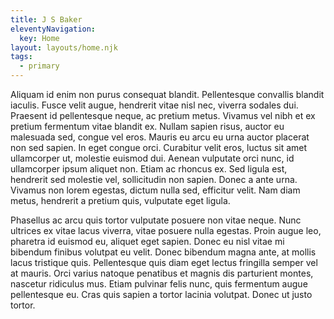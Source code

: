 ```yaml
---
title: J S Baker
eleventyNavigation:
  key: Home
layout: layouts/home.njk
tags:
  - primary
---
```


Aliquam id enim non purus consequat blandit. Pellentesque convallis blandit iaculis. Fusce velit augue, hendrerit vitae nisl nec, viverra sodales dui. Praesent id pellentesque neque, ac pretium metus. Vivamus vel nibh et ex pretium fermentum vitae blandit ex. Nullam sapien risus, auctor eu malesuada sed, congue vel eros. Mauris eu arcu eu urna auctor placerat non sed sapien. In eget congue orci. Curabitur velit eros, luctus sit amet ullamcorper ut, molestie euismod dui. Aenean vulputate orci nunc, id ullamcorper ipsum aliquet non. Etiam ac rhoncus ex. Sed ligula est, hendrerit sed molestie vel, sollicitudin non sapien. Donec a ante urna. Vivamus non lorem egestas, dictum nulla sed, efficitur velit. Nam diam metus, hendrerit a pretium quis, vulputate eget ligula.

Phasellus ac arcu quis tortor vulputate posuere non vitae neque. Nunc ultrices ex vitae lacus viverra, vitae posuere nulla egestas. Proin augue leo, pharetra id euismod eu, aliquet eget sapien. Donec eu nisl vitae mi bibendum finibus volutpat eu velit. Donec bibendum magna ante, at mollis lacus tristique quis. Pellentesque quis diam eget lectus fringilla semper vel at mauris. Orci varius natoque penatibus et magnis dis parturient montes, nascetur ridiculus mus. Etiam pulvinar felis nunc, quis fermentum augue pellentesque eu. Cras quis sapien a tortor lacinia volutpat. Donec ut justo tortor.